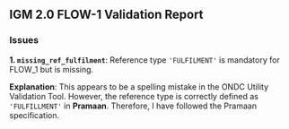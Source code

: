 ## IGM 2.0 FLOW-1 Validation Report

### Issues

**1. `missing_ref_fulfilment`**: Reference type `'FULFILMENT'` is mandatory for FLOW\_1 but is missing.

**Explanation**:
This appears to be a spelling mistake in the ONDC Utility Validation Tool. However, the reference type is correctly defined as `'FULFILLMENT'` in **Pramaan**. Therefore, I have followed the Pramaan specification.


